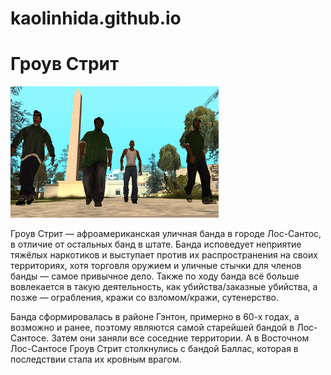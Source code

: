 # kaolinhida.github.io


<html>
 <head>
  <title>История Гроув Стрит</title>
 </head>
 <body>
  <h1>Гроув Стрит</h1>
  <img src="333px-GroveStreetFamilies-GTASA-members.png">
 <p>
 Гроув Стрит — афроамериканская уличная банда в городе Лос-Сантос, в отличие от остальных банд в штате. 
 Банда исповедует неприятие тяжёлых наркотиков и выступает против их распространения на своих территориях, 
 хотя торговля оружием и уличные стычки для членов банды — самое привычное дело. 
 Также по ходу банда всё больше вовлекается в такую деятельность, как убийства/заказные убийства, 
 а позже — ограбления, кражи со взломом/кражи, сутенерство. </p>
 <p>
 Банда сформировалась в районе Гэнтон, примерно в 60-х годах, а возможно и ранее, 
 поэтому являются самой старейшей бандой в Лос-Сантосе. 
 Затем они заняли все соседние территории. А в Восточном Лос-Сантосе Гроув Стрит столкнулись с бандой Баллас, 
 которая в последствии стала их кровным врагом. </p>
 </body>
</html>
